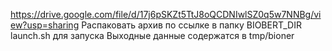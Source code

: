 https://drive.google.com/file/d/17j6pSKZt5TtJ8oQCDNIwlSZ0q5w7NNBg/view?usp=sharing
Распаковать архив по ссылке в папку BIOBERT_DIR
launch.sh для запуска
Выходные данные содержатся в tmp/bioner

